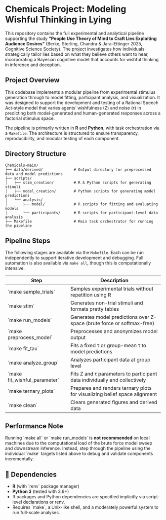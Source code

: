 # Chemicals Project: Modeling Wishful Thinking in Lying

This repository contains the full experimental and analytical pipeline supporting the study **"People Use Theory of Mind to Craft Lies Exploiting Audience Desires"** (Berke, Sterling, Chandra & Jara-Ettinger 2025, Cognitive Science Society). The project investigates how individuals strategically tailor lies based on what they believe others want to hear, incorporating a Bayesian cognitive model that accounts for wishful thinking in inference and deception.

## Project Overview

This codebase implements a modular pipeline from experimental stimulus generation through to model fitting, participant analysis, and visualization. It was designed to support the development and testing of a Rational Speech Act-style model that varies agents’ wishfulness (Z) and noise (τ) in predicting both model-generated and human-generated responses across a factorial stimulus space.

The pipeline is primarily written in **R** and **Python**, with task orchestration via a `Makefile`. The architecture is structured to ensure transparency, reproducibility, and modular testing of each component.

## Directory Structure

```text
Chemicals-main/
├── data/derived/              # Output directory for preprocessed data and model predictions
├── scripts/
│   ├── stim_creation/         # R & Python scripts for generating stimuli
│   ├── model_creation/        # Python scripts for generating model predictions
│   └── analysis/
│       ├── model/             # R scripts for fitting and evaluating models
│       └── participants/      # R scripts for participant-level data analysis
├── Makefile                   # Main task orchestrator for running the pipeline
```

## Pipeline Steps

The following stages are available via the `Makefile`. Each can be run independently to support iterative development and debugging. Full automation is also available via `make all`, though this is computationally intensive.

| Step                       | Description                                                                 |
|----------------------------|-----------------------------------------------------------------------------|
| \`make sample_trials\`       | Samples experimental trials without repetition using R                     |
| \`make stim\`                | Generates non-trial stimuli and formats pretty tables                      |
| \`make run_models\`          | Generates model predictions over Z-space (brute force or softmax-free)     |
| \`make preprocess_model\`    | Preprocesses and anonymizes model output                                  |
| \`make fit_tau\`             | Fits a fixed τ or group-mean τ to model predictions                        |
| \`make analyze_group\`       | Analyzes participant data at group level                                   |
| \`make fit_wishful_parameter\` | Fits Z and τ parameters to participant data individually and collectively |
| \`make ternary_plots\`       | Prepares and renders ternary plots for visualizing belief space alignment  |
| \`make clean\`               | Clears generated figures and derived data                                  |

## Performance Note

Running \`make all\` or \`make run_models\` is **not recommended** on local machines due to the computational load of the brute force model sweep and downstream inference. Instead, step through the pipeline using the individual \`make\` targets listed above to debug and validate components incrementally.

## 🔧 Dependencies

- **R** (with \`renv\` package manager)
- **Python 3** (tested with 3.9+)
- R packages and Python dependencies are specified implicitly via script-level declarations or renv.
- Requires \`make\`, a Unix-like shell, and a moderately powerful system to run full-scale analyses.
